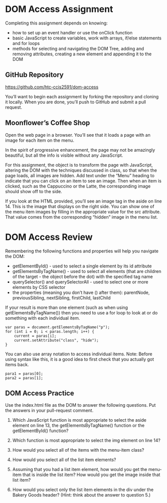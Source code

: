 # DOM Access Assignment
Completing this assignment depends on knowing:

- how to set up an event handler or use the onClick function 
- basic JavaScript to create variables, work with arrays, if/else statements and for loops
- methods for selecting and navigating the DOM Tree, adding and removing attributes, creating a new element and appending it to the DOM 

## GitHub Repository
https://github.com/htc-ccis2591/dom-access

You’ll want to begin each assignment by forking the repository and cloning it locally.  When you are done, you’ll push to GitHub and submit a pull request.

## Moonflower’s Coffee Shop
Open the web page in a browser.  You’ll see that it loads a page with an image for each item on the menu.  

In the spirit of progressive enhancement, the page may not be amazingly beautiful, but all the info is visible without any JavaScript.

For this assignment, the object is to transform the page with JavaScript, altering the DOM with the techniques discussed in class, so that when the page loads, all images are hidden.  Add text under the “Menu” heading to indicate that you can click on an item to see an image.  Then when an item is clicked,  such as the Cappuccino or the Latte, the corresponding image should show off to the side.

If you look at the HTML provided, you’ll see an image tag in the aside on line 14.  This is the image that displays on the right side.  You can show one of the menu item images by filling in the appropriate value for the src attribute.  That value comes from the corresponding “hidden” image in the menu list.

# DOM Access Review
Remembering the following functions and properties will help you navigate the DOM:

- getElementById() - used to select a single element by its id attribute
- getElementsByTagName() - used to select all elements (that are children of the target - the object before the dot) with the specified tag name
- querySelector() and querySelectorAll - used to select one or more elements by CSS selector
- the properties (meaning you don’t have () after them): parentNode, previousSibling, nextSibling, firstChild, lastChild

If your result is more than one element (such as when using getElementsByTagName()) then you need to use a for loop to look at or do something with each individual item.  

```
var paras = document.getElementsByTagName("p");
for (int i = 0; i < paras.length; i++) {
    current = paras[i];
    current.setAttribute("class", "hide");
}
```

You can also use array notation to access individual items.  Note:  Before using syntax like this, it is a good idea to first check that you actually got items back. 

```
para1 = paras[0];
para2 = paras[1];
```

## DOM Access Practice
Use the index.html file as the DOM to answer the following questions.  Put the answers in your pull-request comment.

1. Which JavaScript function is most appropriate to select the aside element on line 13, the getElementsByTagName() function or the getElementById() function?

2. Which function is most appropriate to select the img element on line 14?

3. How would you select all of the items with the menu-item class?

4. How would you select all of the list item elements?

5. Assuming that you had a list item element, how would you get the menu-item that is inside the list item?  How would you get the image inside that list item?

6. How would you select only the list item elements in the div under the Bakery Goods header?  (Hint: think about the answer to question 5.)
